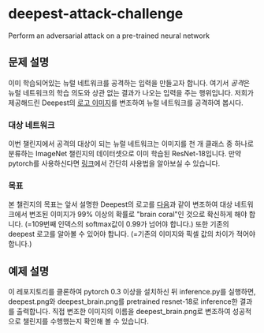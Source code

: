 # deepest-attack-challenge
Perform an adversarial attack on a pre-trained neural network

## 문제 설명
이미 학습되어있는 뉴럴 네트워크를 공격하는 입력을 만들고자 합니다. 여기서 *공격*은 뉴럴 네트워크의 학습 의도와 상관 없는 결과가 나오는 입력을 주는 행위입니다. 저희가 제공해드린 Deepest의 [로고 이미지](https://github.com/dandelin/deepest-attack-challenge/blob/master/deepest.png)를 변조하여 뉴럴 네트워크를 공격하여 봅시다.

### 대상 네트워크
이번 챌린지에서 공격의 대상이 되는 뉴럴 네트워크는 이미지를 천 개 클래스 중 하나로 분류하는 ImageNet 챌린지의 데이터셋으로 이미 학습된 ResNet-18입니다. 만약 pytorch를 사용하신다면 [링크](http://pytorch.org/docs/0.3.0/torchvision/models.html)에서 간단히 사용법을 알아보실 수 있습니다.

### 목표
본 챌린지의 목표는 앞서 설명한 Deepest의 로고를 [다음](https://github.com/dandelin/deepest-attack-challenge/blob/master/deepest_brain.png)과 같이 변조하여 대상 네트워크에서 변조된 이미지가 99% 이상의 확률로 "brain coral"인 것으로 확신하게 해야 합니다. (=109번째 인덱스의 softmax값이 0.99가 넘어야 합니다.) 또한 기존의 deepest 로고를 알아볼 수 있어야 합니다. (=기존의 이미지와 픽셀 값의 차이가 적어야 합니다.)

## 예제 설명
이 레포지토리를 클론하여 pytorch 0.3 이상을 설치하신 뒤 inference.py를 실행하면, deepest.png와 deepest\_brain.png를 pretrained resnet-18로 inference한 결과를 출력합니다. 직접 변조한 이미지의 이름을 deepest\_brain.png로 변조하여 성공적으로 챌린지를 수행했는지 확인해 볼 수 있습니다.

